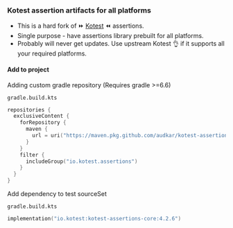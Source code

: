 ### Kotest assertion artifacts for all platforms

- This is a hard fork of ⏩ [Kotest](https://github.com/kotest/kotest) ⏪ assertions.
- Single purpose - have assertions library prebuilt for all platforms.
- Probably will never get updates. Use upstream Kotest 👌 if it supports all your required platforms.

#### Add to project

Adding custom gradle repository (Requires gradle >=6.6)

`gradle.build.kts`
```kotlin
repositories {
  exclusiveContent {
    forRepository {
      maven {
        url = uri("https://maven.pkg.github.com/audkar/kotest-assertions")
      }
    }
    filter {
      includeGroup("io.kotest.assertions")
    }
  }
}
```
Add dependency to test sourceSet

`gradle.build.kts`
```kotlin
implementation("io.kotest:kotest-assertions-core:4.2.6")
```
